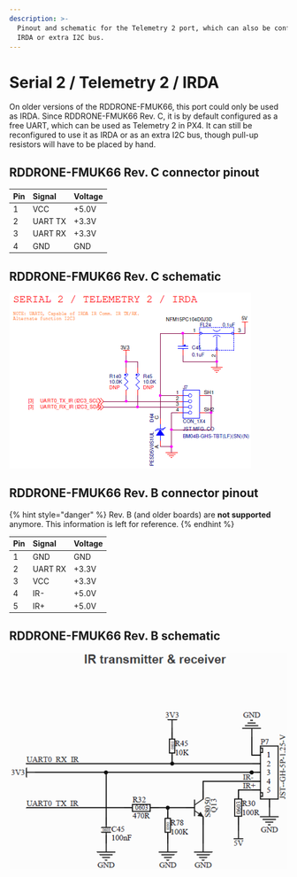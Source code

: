 ```yaml
---
description: >-
  Pinout and schematic for the Telemetry 2 port, which can also be configured as
  IRDA or extra I2C bus.
---
```


# Serial 2 / Telemetry 2 / IRDA

On older versions of the RDDRONE-FMUK66, this port could only be used as IRDA. Since RDDRONE-FMUK66 Rev. C, it is by default configured as a free UART, which can be used as Telemetry 2 in PX4. It can still be reconfigured to use it as IRDA or as an extra I2C bus, though pull-up resistors will have to be placed by hand.

## RDDRONE-FMUK66 Rev. C connector pinout

| Pin | Signal | Voltage |
| :--- | :--- | :--- |
| 1 | VCC | +5.0V |
| 2 | UART TX | +3.3V |
| 3 | UART RX | +3.3V |
| 4 | GND | GND |

## RDDRONE-FMUK66 Rev. C schematic

![](../../.gitbook/assets/c-serial2irda.png)

## RDDRONE-FMUK66 Rev. B connector pinout

{% hint style="danger" %}
Rev. B \(and older boards\) are **not supported** anymore. This information is left for reference.
{% endhint %}

| Pin | Signal | Voltage |
| :--- | :--- | :--- |
| 1 | GND | GND |
| 2 | UART RX | +3.3V |
| 3 | VCC | +3.3V |
| 4 | IR- | +5.0V |
| 5 | IR+ | +5.0V |

## RDDRONE-FMUK66 Rev. B schematic

![](../../.gitbook/assets/irda%20%283%29.png)

